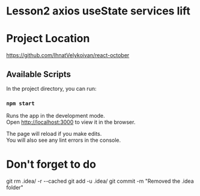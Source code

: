 # Lesson2 axios useState services lift

# Project Location

https://github.com/IhnatVelykoivan/react-october

## Available Scripts

In the project directory, you can run:

### `npm start`

Runs the app in the development mode.\
Open [http://localhost:3000](http://localhost:3000) to view it in the browser.

The page will reload if you make edits.\
You will also see any lint errors in the console.

# Don't forget to do

git rm .idea/ -r --cached
git add -u .idea/
git commit -m "Removed the .idea folder"

